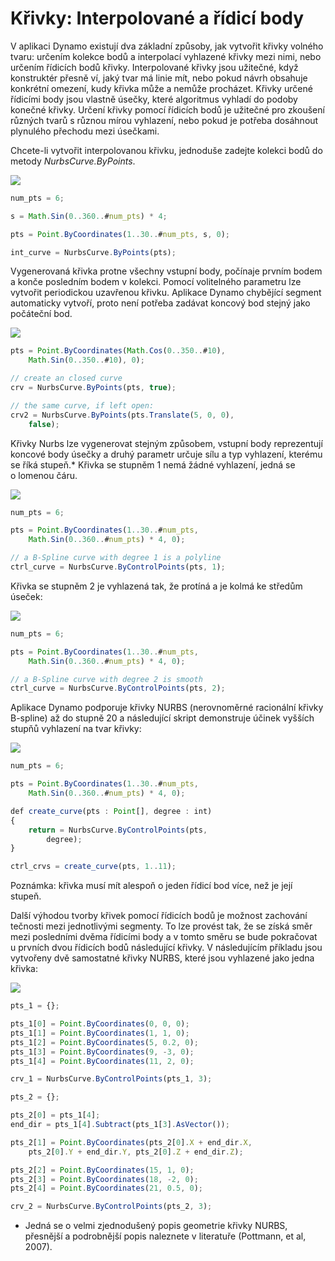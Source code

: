 # Křivky: Interpolované a řídicí body

V aplikaci Dynamo existují dva základní způsoby, jak vytvořit křivky volného tvaru: určením kolekce bodů a interpolací vyhlazené křivky mezi nimi, nebo určením řídicích bodů křivky. Interpolované křivky jsou užitečné, když konstruktér přesně ví, jaký tvar má linie mít, nebo pokud návrh obsahuje konkrétní omezení, kudy křivka může a nemůže procházet. Křivky určené řídicími body jsou vlastně úsečky, které algoritmus vyhladí do podoby konečné křivky. Určení křivky pomocí řídicích bodů je užitečné pro zkoušení různých tvarů s různou mírou vyhlazení, nebo pokud je potřeba dosáhnout plynulého přechodu mezi úsečkami.

Chcete-li vytvořit interpolovanou křivku, jednoduše zadejte kolekci bodů do metody *NurbsCurve.ByPoints*.

![](images/12-4/Curves_01.png)

```js
num_pts = 6;

s = Math.Sin(0..360..#num_pts) * 4;

pts = Point.ByCoordinates(1..30..#num_pts, s, 0);

int_curve = NurbsCurve.ByPoints(pts);
```

Vygenerovaná křivka protne všechny vstupní body, počínaje prvním bodem a konče posledním bodem v kolekci. Pomocí volitelného parametru lze vytvořit periodickou uzavřenou křivku. Aplikace Dynamo chybějící segment automaticky vytvoří, proto není potřeba zadávat koncový bod stejný jako počáteční bod.

![](images/12-4/Curves_02.png)

```js
pts = Point.ByCoordinates(Math.Cos(0..350..#10),
    Math.Sin(0..350..#10), 0);

// create an closed curve
crv = NurbsCurve.ByPoints(pts, true);

// the same curve, if left open:
crv2 = NurbsCurve.ByPoints(pts.Translate(5, 0, 0),
    false);
```

Křivky Nurbs lze vygenerovat stejným způsobem, vstupní body reprezentují koncové body úsečky a druhý parametr určuje sílu a typ vyhlazení, kterému se říká stupeň.* Křivka se stupněm 1 nemá žádné vyhlazení, jedná se o lomenou čáru.

![](images/12-4/Curves_03.png)

```js
num_pts = 6;

pts = Point.ByCoordinates(1..30..#num_pts,
    Math.Sin(0..360..#num_pts) * 4, 0);

// a B-Spline curve with degree 1 is a polyline
ctrl_curve = NurbsCurve.ByControlPoints(pts, 1);
```

Křivka se stupněm 2 je vyhlazená tak, že protíná a je kolmá ke středům úseček:

![](images/12-4/Curves_04.png)

```js
num_pts = 6;

pts = Point.ByCoordinates(1..30..#num_pts,
    Math.Sin(0..360..#num_pts) * 4, 0);

// a B-Spline curve with degree 2 is smooth
ctrl_curve = NurbsCurve.ByControlPoints(pts, 2);
```

Aplikace Dynamo podporuje křivky NURBS (nerovnoměrné racionální křivky B-spline) až do stupně 20 a následující skript demonstruje účinek vyšších stupňů vyhlazení na tvar křivky:

![](images/12-4/Curves_05.png)

```js
num_pts = 6;

pts = Point.ByCoordinates(1..30..#num_pts,
    Math.Sin(0..360..#num_pts) * 4, 0);

def create_curve(pts : Point[], degree : int) 
{
	return = NurbsCurve.ByControlPoints(pts,
        degree);
}

ctrl_crvs = create_curve(pts, 1..11);
```

Poznámka: křivka musí mít alespoň o jeden řídicí bod více, než je její stupeň.

Další výhodou tvorby křivek pomocí řídicích bodů je možnost zachování tečnosti mezi jednotlivými segmenty. To lze provést tak, že se získá směr mezi posledními dvěma řídicími body a v tomto směru se bude pokračovat u prvních dvou řídicích bodů následující křivky. V následujícím příkladu jsou vytvořeny dvě samostatné křivky NURBS, které jsou vyhlazené jako jedna křivka:

![](images/12-4/Curves_06.png)

```js
pts_1 = {};

pts_1[0] = Point.ByCoordinates(0, 0, 0);
pts_1[1] = Point.ByCoordinates(1, 1, 0);
pts_1[2] = Point.ByCoordinates(5, 0.2, 0);
pts_1[3] = Point.ByCoordinates(9, -3, 0);
pts_1[4] = Point.ByCoordinates(11, 2, 0);

crv_1 = NurbsCurve.ByControlPoints(pts_1, 3);

pts_2 = {};

pts_2[0] = pts_1[4];
end_dir = pts_1[4].Subtract(pts_1[3].AsVector());

pts_2[1] = Point.ByCoordinates(pts_2[0].X + end_dir.X,
    pts_2[0].Y + end_dir.Y, pts_2[0].Z + end_dir.Z);

pts_2[2] = Point.ByCoordinates(15, 1, 0);
pts_2[3] = Point.ByCoordinates(18, -2, 0);
pts_2[4] = Point.ByCoordinates(21, 0.5, 0);

crv_2 = NurbsCurve.ByControlPoints(pts_2, 3);
```

* Jedná se o velmi zjednodušený popis geometrie křivky NURBS, přesnější a podrobnější popis naleznete v literatuře (Pottmann, et al, 2007).

